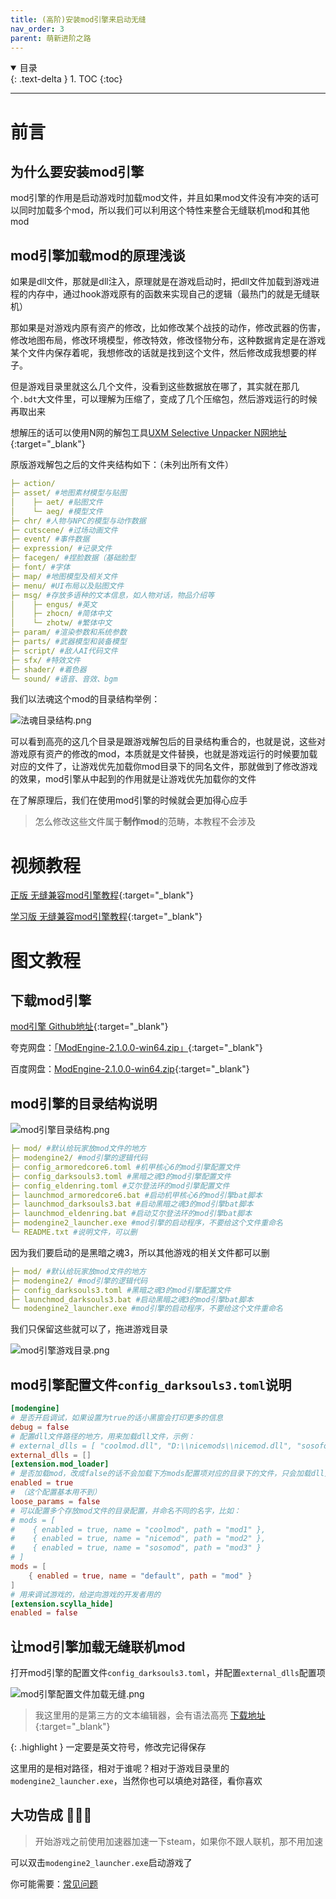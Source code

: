 ```yaml
---
title: (高阶)安装mod引擎来启动无缝
nav_order: 3
parent: 萌新进阶之路
---
```


<details open markdown="block">
  <summary>
    目录
  </summary>
  {: .text-delta }
1. TOC
{:toc}
</details>

---
# 前言

## 为什么要安装mod引擎

mod引擎的作用是启动游戏时加载mod文件，并且如果mod文件没有冲突的话可以同时加载多个mod，所以我们可以利用这个特性来整合无缝联机mod和其他mod

## mod引擎加载mod的原理浅谈

如果是dll文件，那就是dll注入，原理就是在游戏启动时，把dll文件加载到游戏进程的内存中，通过hook游戏原有的函数来实现自己的逻辑（最热门的就是无缝联机）

那如果是对游戏内原有资产的修改，比如修改某个战技的动作，修改武器的伤害，修改地图布局，修改环境模型，修改特效，修改怪物分布，这种数据肯定是在游戏某个文件内保存着呢，我想修改的话就是找到这个文件，然后修改成我想要的样子。

但是游戏目录里就这么几个文件，没看到这些数据放在哪了，其实就在那几个`.bdt`大文件里，可以理解为压缩了，变成了几个压缩包，然后游戏运行的时候再取出来

想解压的话可以使用N网的解包工具[UXM Selective Unpacker N网地址](https://www.nexusmods.com/eldenring/mods/1651){:target="_blank"}

原版游戏解包之后的文件夹结构如下：（未列出所有文件）
```yaml
├─ action/
├─ asset/ #地图素材模型与贴图
│    ├─ aet/ #贴图文件
│    └─ aeg/ #模型文件
├─ chr/ #人物与NPC的模型与动作数据
├─ cutscene/ #过场动画文件
├─ event/ #事件数据
├─ expression/ #记录文件
├─ facegen/ #捏脸数据（基础脸型
├─ font/ #字体
├─ map/ #地图模型及相关文件
├─ menu/ #UI布局以及贴图文件
├─ msg/ #存放多语种的文本信息，如人物对话，物品介绍等
│    ├─ engus/ #英文
│    ├─ zhocn/ #简体中文
│    └─ zhotw/ #繁体中文
├─ param/ #渲染参数和系统参数
├─ parts/ #武器模型和装备模型
├─ script/ #敌人AI代码文件
├─ sfx/ #特效文件
├─ shader/ #着色器
└─ sound/ #语音、音效、bgm
```

我们以法魂这个mod的目录结构举例：

![法魂目录结构.png](/assets/images/法魂目录结构.png)

可以看到高亮的这几个目录是跟游戏解包后的目录结构重合的，也就是说，这些对游戏原有资产的修改的mod，本质就是文件替换，也就是游戏运行的时候要加载对应的文件了，让游戏优先加载你mod目录下的同名文件，那就做到了修改游戏的效果，mod引擎从中起到的作用就是让游戏优先加载你的文件

在了解原理后，我们在使用mod引擎的时候就会更加得心应手
> 怎么修改这些文件属于**制作mod**的范畴，本教程不会涉及

# 视频教程

[正版 无缝兼容mod引擎教程](https://www.bilibili.com/video/BV1tQPieUE36){:target="_blank"}

[学习版 无缝兼容mod引擎教程](https://www.bilibili.com/video/BV1wYPJeoEnK){:target="_blank"}

# 图文教程

## 下载mod引擎

[mod引擎 Github地址](https://github.com/soulsmods/ModEngine2/releases){:target="_blank"}

夸克网盘：[「ModEngine-2.1.0.0-win64.zip」](https://pan.quark.cn/s/f2a98dd85fbd){:target="_blank"}

百度网盘：[ModEngine-2.1.0.0-win64.zip](https://pan.baidu.com/s/1kopbV7a4p6ayv-f0KXUcOw?pwd=fxt6){:target="_blank"}

## mod引擎的目录结构说明

![mod引擎目录结构.png](/assets/images/mod引擎目录结构.png)

```yaml
├─ mod/ #默认给玩家放mod文件的地方
├─ modengine2/ #mod引擎的逻辑代码
├─ config_armoredcore6.toml #机甲核心6的mod引擎配置文件
├─ config_darksouls3.toml #黑暗之魂3的mod引擎配置文件
├─ config_eldenring.toml #艾尔登法环的mod引擎配置文件
├─ launchmod_armoredcore6.bat #启动机甲核心6的mod引擎bat脚本
├─ launchmod_darksouls3.bat #启动黑暗之魂3的mod引擎bat脚本
├─ launchmod_eldenring.bat #启动艾尔登法环的mod引擎bat脚本
├─ modengine2_launcher.exe #mod引擎的启动程序，不要给这个文件重命名
└─ README.txt #说明文件，可以删
```

因为我们要启动的是黑暗之魂3，所以其他游戏的相关文件都可以删

```yaml
├─ mod/ #默认给玩家放mod文件的地方
├─ modengine2/ #mod引擎的逻辑代码
├─ config_darksouls3.toml #黑暗之魂3的mod引擎配置文件
├─ launchmod_darksouls3.bat #启动黑暗之魂3的mod引擎bat脚本
└─ modengine2_launcher.exe #mod引擎的启动程序，不要给这个文件重命名
```

我们只保留这些就可以了，拖进游戏目录

![mod引擎游戏目录.png](/assets/images/mod引擎游戏目录.png)

## mod引擎配置文件`config_darksouls3.toml`说明

```toml
[modengine]
# 是否开启调试，如果设置为true的话小黑窗会打印更多的信息
debug = false
# 配置dll文件路径的地方，用来加载dll文件，示例：
# external_dlls = [ "coolmod.dll", "D:\\nicemods\\nicemod.dll", "sosofolder\sosomod.dll" ]
external_dlls = []
[extension.mod_loader]
# 是否加载mod，改成false的话不会加载下方mods配置项对应的目录下的文件，只会加载dll文件
enabled = true
# （这个配置基本用不到）
loose_params = false
# 可以配置多个存放mod文件的目录配置，并命名不同的名字，比如：
# mods = [
#    { enabled = true, name = "coolmod", path = "mod1" },
#    { enabled = true, name = "nicemod", path = "mod2" },
#    { enabled = true, name = "sosomod", path = "mod3" }
# ]
mods = [
    { enabled = true, name = "default", path = "mod" }
]
# 用来调试游戏的，给逆向游戏的开发者用的
[extension.scylla_hide]
enabled = false
```

## 让mod引擎加载无缝联机mod

打开mod引擎的配置文件`config_darksouls3.toml`，并配置`external_dlls`配置项

![mod引擎配置文件加载无缝.png](/assets/images/mod引擎配置文件加载无缝.png)

> 我这里用的是第三方的文本编辑器，会有语法高亮 [下载地址](https://rizonesoft.com/downloads/notepad3/){:target="_blank"}

{: .highlight }
一定要是英文符号，修改完记得保存

这里用的是相对路径，相对于谁呢？相对于游戏目录里的`modengine2_launcher.exe`，当然你也可以填绝对路径，看你喜欢

## 大功告成 🎉🎉🎉

> 开始游戏之前使用加速器加速一下steam，如果你不跟人联机，那不用加速

可以双击`modengine2_launcher.exe`启动游戏了

你可能需要：[常见问题]({{site.baseurl}}/docs/common_problem/)